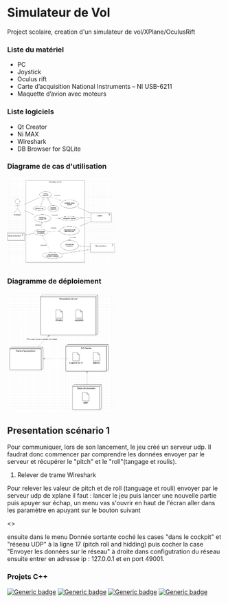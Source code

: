 # Simulateur de Vol
Project scolaire, creation d'un simulateur de vol/XPlane/OculusRift

### Liste du matériel

-	PC
-	Joystick
-	Oculus rift
-	Carte d’acquisition National Instruments – NI USB-6211
-	Maquette d’avion avec moteurs

### Liste logiciels
-	Qt Creator
-    Ni MAX
-    Wireshark
-    DB Browser for SQLite

### Diagrame de cas d'utilisation

<img src="assets/diagramme de cas utilisation.png"
     alt="diagramme de cas utilisation"
     style="width: 50%;" />
     
     
### Diagramme de déploiement

<img src="assets/diagramme de deploiement.PNG"
     alt="diagramme de deploiement"
     style="width: 50%;" />

## Presentation scénario 1

Pour communiquer, lors de son lancement, le jeu créé un serveur udp. Il faudrat donc commencer par comprendre les données envoyer par le serveur et récupérer le "pitch" et le "roll"(tangage et roulis).

1. Relever de trame Wireshark

Pour relever les valeur de pitch et de roll (tanguage et rouli) envoyer par le serveur udp de xplane il faut :
lancer le jeu puis lancer une nouvelle partie puis apuyer sur échap, un menu vas s'ouvrir en haut de l'écran aller dans les paramètre en apuyant sur le bouton suivant

<<image>>

ensuite dans le menu Donnée sortante coché les cases "dans le cockpit" et "réseau UDP" à la ligne 17 (pitch roll and hidding) puis cocher la case "Envoyer les données sur le réseau" à droite dans configutration du réseau ensuite entrer en adresse ip : 127.0.0.1  et en port 49001.
     
### Projets C++
[![Generic badge](https://img.shields.io/badge/Projet-Oculus%20Data%20View-green.svg)](https://github.com/ColinSluck/Simulateur-de-Vol/tree/main/Projets%20QT/oculus_data_view)
[![Generic badge](https://img.shields.io/badge/Projet-Carte%20acquistion%20+%20Joystick-green.svg)](https://github.com/ColinSluck/Simulateur-de-Vol/tree/main/Projets%20QT/carte_acquisitionEtJoystick)
[![Generic badge](https://img.shields.io/badge/Projet-Client%20udp%20Xplane-green.svg)](https://github.com/ColinSluck/Simulateur-de-Vol/tree/main/Projets%20QT/Client_UDP_Xplane11)
[![Generic badge](https://img.shields.io/badge/Projet-Sc%C3%A9nario%201-green.svg)](https://github.com/ColinSluck/Simulateur-de-Vol/tree/main/Projets%20QT/mini_projet_xplane_scenario_1)
